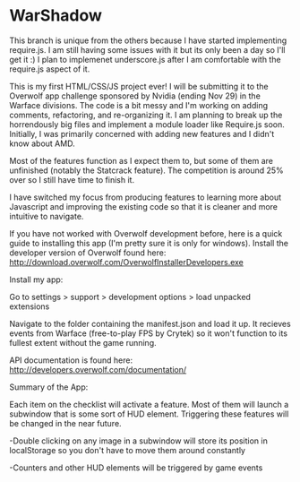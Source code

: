 # WarShadow

This branch is unique from the others because I have started implementing require.js. I am still having some issues with it but its only been a day so I'll get it :)
I plan to implemenet underscore.js after I am comfortable with the require.js aspect of it.


This is my first HTML/CSS/JS project ever! I will be submitting it to the Overwolf app challenge sponsored by Nvidia  (ending Nov 29) in the Warface divisions. 
The code is a bit messy and I'm working on adding comments, refactoring, and re-organizing it. I am planning to break up the horrendously big files and implement a module loader like Require.js soon. Initially, I was primarily concerned with adding new features and I didn't know about AMD. 

Most of the features function as I expect them to, but some of them are unfinished (notably the Statcrack feature). The competition is around 25% over so I still have time to finish it.

I have switched my focus from producing features to learning more about Javascript and improving the existing code so that it is cleaner and more intuitive to navigate.

If you have not worked with Overwolf development before, here is a quick guide to installing this app (I'm pretty sure it is only for windows).
Install the developer version of Overwolf found here: http://download.overwolf.com/OverwolfInstallerDevelopers.exe

Install my app:

Go to settings > support > development options > load unpacked extensions

Navigate to the folder containing the manifest.json and load it up.
It recieves events from Warface (free-to-play FPS by Crytek) so it won't function to its fullest extent without the game running.

API documentation is found here: http://developers.overwolf.com/documentation/



Summary of the App:

Each item on the checklist will activate a feature. Most of them will launch a subwindow that is some sort of HUD element. Triggering these features will be changed in the near future.


-Double clicking on any image in a subwindow will store its position in localStorage so you don't have to move them around constantly


-Counters and other HUD elements will be triggered by game events
